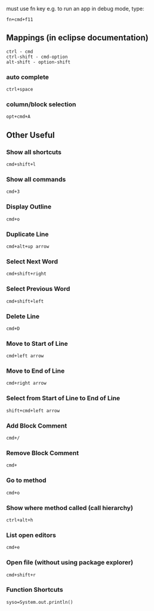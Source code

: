 <!--
Categories:
  - eclipse
Tags:
  - eclipse
  - shortcut
  - ide
-->

must use fn key e.g. to run an app in debug mode, type:

    fn+cmd+f11

## Mappings (in eclipse documentation)

    ctrl - cmd
    ctrl-shift - cmd-option
    alt-shift - option-shift

### auto complete

    ctrl+space

### column/block selection

    opt+cmd+A


## Other Useful

### Show all shortcuts

    cmd+shift+l

### Show all commands

    cmd+3

### Display Outline

    cmd+o

### Duplicate Line

    cmd+alt+up arrow

### Select Next Word

    cmd+shift+right

### Select Previous Word

    cmd+shift+left

### Delete Line

    cmd+D

### Move to Start of Line

    cmd+left arrow

### Move to End of Line

    cmd+right arrow

### Select from Start of Line to End of Line

    shift+cmd+left arrow

### Add Block Comment

    cmd+/

### Remove Block Comment

    cmd+

### Go to method

    cmd+o

### Show where method called (call hierarchy)

    ctrl+alt+h

### List open editors

    cmd+e

### Open file (without using package explorer)

    cmd+shift+r

### Function Shortcuts

    syso=System.out.println()

